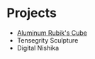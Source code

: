 # Projects

* [Aluminum Rubik's Cube](./pages/aluminum-rubiks-cube)
* Tensegrity Sculpture
* Digital Nishika